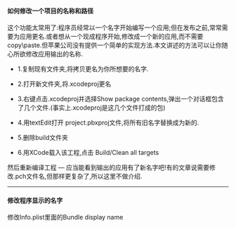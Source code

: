 
#### 如何修改一个项目的名称和路径

这个功能太常用了:程序员经常以一个名字开始编写一个应用;但在发布之前,常常需要为应用更名.或者想从一个现成程序开始,修改成一个新的应用,而不需要copy\paste.但苹果公司没有提供一个简单的实现方法.本文讲述的方法可以让你随心所欲修改应用输出的名称.


*   1.复制现有文件夹,将拷贝更名为你所想要的名字.

*   2.打开新文件夹,将.xcodeproj更名

*   3.右键点击.xcodeproj并选择Show package contents,弹出一个对话框包含了几个文件.(事实上.xcodeproj是这几个文件打成的包)

*   4.用textEdit打开 project.pbxproj文件,将所有旧名字替换成为新的.

*   5.删除build文件夹

*   6.用XCode载入该工程,点击 Build/Clean all targets


然后重新编译工程 — 应当能看到输出的应用有了新名字吧!有的文章说需要修改.pch文件名,但那样更复杂了,所以这里不做介绍. 

***

#### 修改程序显示的名字

修改Info.plist里面的Bundle display name

